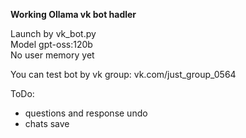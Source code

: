 **Working Ollama vk bot hadler**

Launch by vk_bot.py <br />
Model gpt-oss:120b <br />
No user memory yet <br />

You can test bot by vk group: vk.com/just_group_0564

ToDo:
- questions and response undo
- chats save